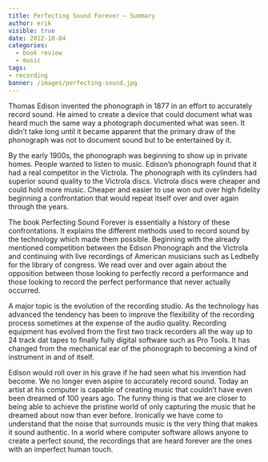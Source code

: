 ```yaml
---
title: Perfecting Sound Forever – Summary
author: erik
visible: true
date: 2012-10-04
categories:
  - book review
  - music
tags:
- recording
banner: /images/perfecting-sound.jpg
---
```

Thomas Edison invented the phonograph in 1877 in an effort to accurately record sound. He aimed to create a device that could document what was heard much the same way a photograph documented what was seen. It didn’t take long until it became apparent that the primary draw of the phonograph was not to document sound but to be entertained by it.

By the early 1900s, the phonograph was beginning to show up in private homes. People wanted to listen to music. Edison’s phonograph found that it had a real competitor in the Victrola. The phonograph with its cylinders had superior sound quality to the Victrola discs. Victrola discs were cheaper and could hold more music. Cheaper and easier to use won out over high fidelity beginning a confrontation that would repeat itself over and over again through the years.

The book Perfecting Sound Forever is essentially a history of these confrontations. It explains the different methods used to record sound by the technology which made them possible. Beginning with the already mentioned competition between the Edison Phonograph and the Victrola and continuing with live recordings of American musicians such as Ledbelly for the library of congress. We read over and over again about the opposition between those looking to perfectly record a performance and those looking to record the perfect performance that never actually occurred.

A major topic is the evolution of the recording studio. As the technology has advanced the tendency has been to improve the flexibility of the recording process sometimes at the expense of the audio quality. Recording equipment has evolved from the first two track recorders all the way up to 24 track dat tapes to finally fully digital software such as Pro Tools. It has changed from the mechanical ear of the phonograph to becoming a kind of instrument in and of itself.

Edison would roll over in his grave if he had seen what his invention had become. We no longer even aspire to accurately record sound. Today an artist at his computer is capable of creating music that couldn’t have even been dreamed of 100 years ago. The funny thing is that we are closer to being able to achieve the pristine world of only capturing the music that he dreamed about now than ever before. Ironically we have come to understand that the noise that surrounds music is the very thing that makes it sound authentic. In a world where computer software allows anyone to create a perfect sound, the recordings that are heard forever are the ones with an imperfect human touch.
